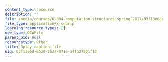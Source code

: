 ```yaml
---
content_type: resource
description: ''
file: /media/courses/6-004-computation-structures-spring-2017/03f13e6de5302b27071ea4fb27801f13_cTU43KgGLFw.srt
file_type: application/x-subrip
learning_resource_types: []
ocw_type: OCWFile
parent_uid: null
resourcetype: Other
title: 3play caption file
uid: 03f13e6d-e530-2b27-071e-a4fb27801f13
---
```

